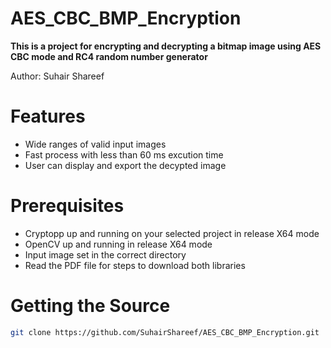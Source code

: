 # AES_CBC_BMP_Encryption
**This is a project for encrypting and decrypting a bitmap image using AES CBC mode and RC4 random number generator**

Author: Suhair Shareef

# Features

  * Wide ranges of valid input images
  * Fast process with less than 60 ms excution time
  * User can display and export the decypted image

# Prerequisites

  * Cryptopp up and running on your selected project in release X64 mode
  * OpenCV up and running in release X64 mode
  * Input image set in the correct directory
  * Read the PDF file for steps to download both libraries

# Getting the Source

```bash
git clone https://github.com/SuhairShareef/AES_CBC_BMP_Encryption.git
```
